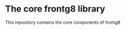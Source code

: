 The core frontg8 library
========================

This repository contains the core components of frontg8
